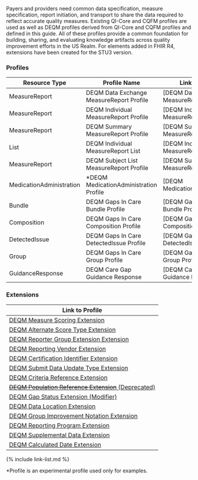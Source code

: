 
Payers and providers need common data specification, measure specification, report initiation, and transport to share the data required to reflect accurate quality measures. Existing QI-Core and CQFM profiles are used as well as DEQM profiles derived from QI-Core and CQFM profiles and defined in this guide. All of these profiles provide a common foundation for building, sharing, and evaluating knowledge artifacts across quality improvement efforts in the US Realm.  For elements added in FHIR R4, extensions have been created for the STU3 version.

### Profiles

|Resource Type|Profile Name|Link to Profile|
|---|---|---|
|MeasureReport|DEQM Data Exchange MeasureReport Profile|[DEQM Data Exchange MeasureReport Profile]|
|MeasureReport|DEQM Individual MeasureReport Profile|[DEQM Individual MeasureReport Profile]|
|MeasureReport|DEQM Summary MeasureReport Profile|[DEQM Summary MeasureReport Profile]|
|List|DEQM Individual MeasureReport List|[DEQM Individual MeasureReport List]|
|MeasureReport|DEQM Subject List MeasureReport Profile|[DEQM Subject List MeasureReport Profile]|
|MedicationAdministration|*DEQM MedicationAdministration Profile|[DEQM MedicationAdministration]|
|Bundle|DEQM Gaps In Care Bundle Profile|[DEQM Gaps In Care Bundle Profile]|
|Composition|DEQM Gaps In Care Composition Profile|[DEQM Gaps In Care Composition Profile]|
|DetectedIssue|DEQM Gaps In Care DetectedIssue Profile|[DEQM Gaps In Care DetectedIssue Profile]|
|Group|DEQM Gaps In Care Group Profile|[DEQM Gaps In Care Group Profile]|
|GuidanceResponse|DEQM Care Gap Guidance Response|[DEQM Care Gap Guidance Response]|

### Extensions

| Link to Profile                                                                                       |
|-------------------------------------------------------------------------------------------------------|
| [DEQM Measure Scoring Extension](StructureDefinition-extension-measureScoring.html)                   |
| [DEQM Alternate Score Type Extension](StructureDefinition-extension-alternateScoreType.html)          |
| [DEQM Reporter Group Extension Extension](StructureDefinition-extension-reporterGroup.html)           |
| [DEQM Reporting Vendor Extension](StructureDefinition-extension-reportingVendor.html)                 |
| [DEQM Certification Identifier Extension](StructureDefinition-extension-certificationIdentifier.html) |
| [DEQM Submit Data Update Type Extension](StructureDefinition-extension-submitDataUpdateType.html)     |
| [DEQM Criteria Reference Extension](StructureDefinition-extension-criteriaReference.html)             |
| [~~DEQM Population Reference Extension~~ (Deprecated)](StructureDefinition-extension-populationReference.html)         |
| [DEQM Gap Status Extension (Modifier)](StructureDefinition-extension-gapStatus.html)                  |
| [DEQM Data Location Extension](StructureDefinition-extension-dataLocation.html)                  |
| [DEQM Group Improvement Notation Extension](StructureDefinition-extension-groupImprovementNotation.html)                  |
|   [DEQM Reporting Program Extension](StructureDefinition-extension-reportingProgram.html) |
| [DEQM Supplemental Data Extension](StructureDefinition-extension-supplementalData.html)                  |
| [DEQM Calculated Date Extension](StructureDefinition-extension-calculatedDate.html)                  |  



{% include link-list.md %}


*Profile is an experimental profile used only for examples.
